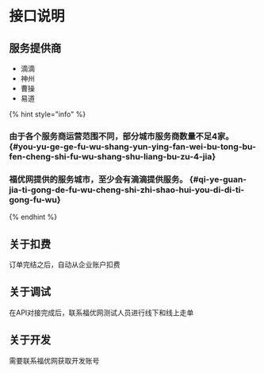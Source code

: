 # 接口说明

## 服务提供商

* 滴滴
* 神州
* 曹操
* 易道

{% hint style="info" %}
### 由于各个服务商运营范围不同，部分城市服务商数量不足4家。 {#you-yu-ge-ge-fu-wu-shang-yun-ying-fan-wei-bu-tong-bu-fen-cheng-shi-fu-wu-shang-shu-liang-bu-zu-4-jia}

### 福优网提供的服务城市，至少会有滴滴提供服务。 {#qi-ye-guan-jia-ti-gong-de-fu-wu-cheng-shi-zhi-shao-hui-you-di-di-ti-gong-fu-wu}
{% endhint %}

## 关于扣费

订单完结之后，自动从企业账户扣费

## 关于调试

在API对接完成后，联系福优网测试人员进行线下和线上走单

## 关于开发

需要联系福优网获取开发账号

